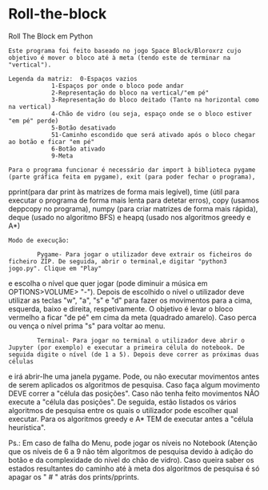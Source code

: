 # Roll-the-block

Roll The Block em Python

	Este programa foi feito baseado no jogo Space Block/Bloroxrz cujo objetivo é mover o bloco até à meta (tendo este de terminar na "vertical").

	Legenda da matriz: 	0-Espaços vazios
				1-Espaços por onde o bloco pode andar
				2-Representação do bloco na vertical/"em pé"
				3-Representação do bloco deitado (Tanto na horizontal como na vertical)
				4-Chão de vidro (ou seja, espaço onde se o bloco estiver "em pé" perde)
				5-Botão desativado
				51-Caminho escondido que será ativado após o bloco chegar ao botão e ficar "em pé"
				6-Botão ativado
				9-Meta

	Para o programa funcionar é necessário dar import à biblioteca pygame (parte gráfica feita em pygame), exit (para poder fechar o programa), 
pprint(para dar print às matrizes de forma mais legível), time (útil para executar o programa de forma mais lenta para detetar erros), copy (usamos deppcopy no programa), numpy 
(para criar matrizes de forma mais rápida), deque (usado no algoritmo BFS) e heapq (usado nos algoritmos greedy e A*)
	
	Modo de execução: 

			Pygame- Para jogar o utilizador deve extrair os ficheiros do ficheiro ZIP. De seguida, abrir o terminal,e digitar "python3 jogo.py". Clique em "Play" 
e escolha o nível que quer jogar (pode diminuir a música em OPTIONS>VOLUME> "-"). Depois de escolhido o nível o utilizador deve utilizar as teclas "w", "a", "s" e "d" 
para fazer os movimentos para a cima, esquerda, baixo e direita, respetivamente. O objetivo é levar o bloco vermelho a ficar "de pé" em cima da meta (quadrado amarelo). Caso perca ou vença o nível prima "s" para voltar ao menu.

			Terminal- Para jogar no terminal o utilizador deve abrir o Jupyter (por exemplo) e executar a primeira célula do notebook. De seguida digite o nível (de 1 a 5). Depois deve correr as próximas duas células 
e irá abrir-lhe uma janela pygame. Pode, ou não executar movimentos antes de serem aplicados os algoritmos de pesquisa. Caso faça algum movimento DEVE correr a "célula das posições". 
Caso não tenha feito movimentos NÃO execute a "célula das posições". De seguida, estão listados os vários algoritmos de pesquisa entre os quais o utilizador pode escolher qual executar. Para 
os algoritmos greedy e A* TEM de executar antes a "célula heurística".

Ps.:    Em caso de falha do Menu, pode jogar os níveis no Notebook (Atenção que os níveis de 6 a 9 não têm algoritmos de pesquisa devido à adição do botão e da complexidade do nível do chão de vidro).
	Caso queira saber os estados resultantes do caminho até à meta dos algoritmos de pesquisa é só apagar os " # " atrás dos prints/pprints.
